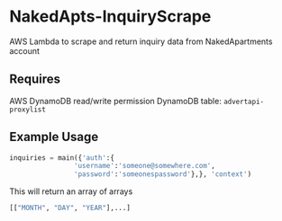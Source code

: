 # NakedApts-InquiryScrape 
AWS Lambda to scrape and return inquiry data from NakedApartments account

## Requires 
AWS DynamoDB read/write permission 
DynamoDB table: `advertapi-proxylist` 

## Example Usage 
``` python
inquiries = main({'auth':{
                'username':'someone@somewhere.com',
                'password':'someonespassword'},}, 'context')
```
This will return an array of arrays 
``` python
[["MONTH", "DAY", "YEAR"],...]
```